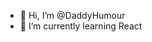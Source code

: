 - 👋 Hi, I’m @DaddyHumour
- 🌱 I’m currently learning React

<!---
daddyhumour/daddyhumour is a ✨ special ✨ repository because its `README.md` (this file) appears on your GitHub profile.
You can click the Preview link to take a look at your changes.
--->
